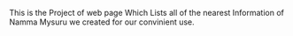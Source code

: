 This is the Project of web page Which Lists all of the nearest Information of Namma Mysuru we created for our convinient use.
